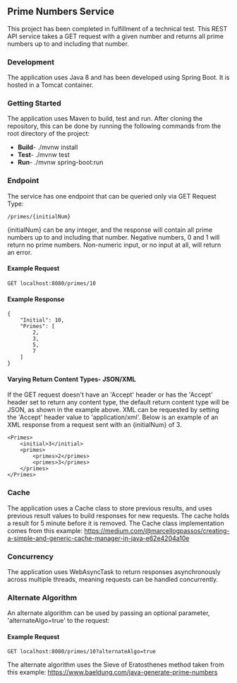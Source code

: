 ## Prime Numbers Service

This project has been completed in fulfillment of a technical test. This REST API service takes a GET request with a given number and returns all prime numbers up to and including that number. 

### Development

The application uses Java 8 and has been developed using Spring Boot. It is hosted in a Tomcat container. 

### Getting Started

The application uses Maven to build, test and run. After cloning the repository, this can be done by running the following commands from the root directory of the project:

* **Build**- ./mvnw install
* **Test**- ./mvnw test
* **Run**- ./mvnw spring-boot:run

### Endpoint

The service has one endpoint that can be queried only via GET Request Type:

```
/primes/{initialNum}
```

{initialNum} can be any integer, and the response will contain all prime numbers up to and including that number. Negative numbers, 0 and 1 will return no prime numbers. Non-numeric input, or no input at all, will return an error.

#### Example Request

```
GET localhost:8080/primes/10
```

#### Example Response

```
{
    "Initial": 10,
    "Primes": [
        2,
        3,
        5,
        7
    ]
}
```

#### Varying Return Content Types- JSON/XML

If the GET request doesn't have an 'Accept' header or has the 'Accept' header set to return any content type, the default return content type will be JSON, as shown in the example above. XML can be requested by setting the 'Accept' header value to 'application/xml'. Below is an example of an XML response from a request sent with an {initialNum} of 3.

```
<Primes>
    <initial>3</initial>
    <primes>
        <primes>2</primes>
        <primes>3</primes>
    </primes>
</Primes>
```

### Cache

The application uses a Cache class to store previous results, and uses previous result values to build responses for new requests. The cache holds a result for 5 minute before it is removed. The Cache class implementation comes from this example: https://medium.com/@marcellogpassos/creating-a-simple-and-generic-cache-manager-in-java-e62e4204a10e

### Concurrency

The application uses WebAsyncTask to return responses asynchronously across multiple threads, meaning requests can be handled concurrently.

### Alternate Algorithm

An alternate algorithm can be used by passing an optional parameter, 'alternateAlgo=true' to the request:

#### Example Request

```
GET localhost:8080/primes/10?alternateAlgo=true
```

The alternate algorithm uses the Sieve of Eratosthenes method taken from this example: https://www.baeldung.com/java-generate-prime-numbers
